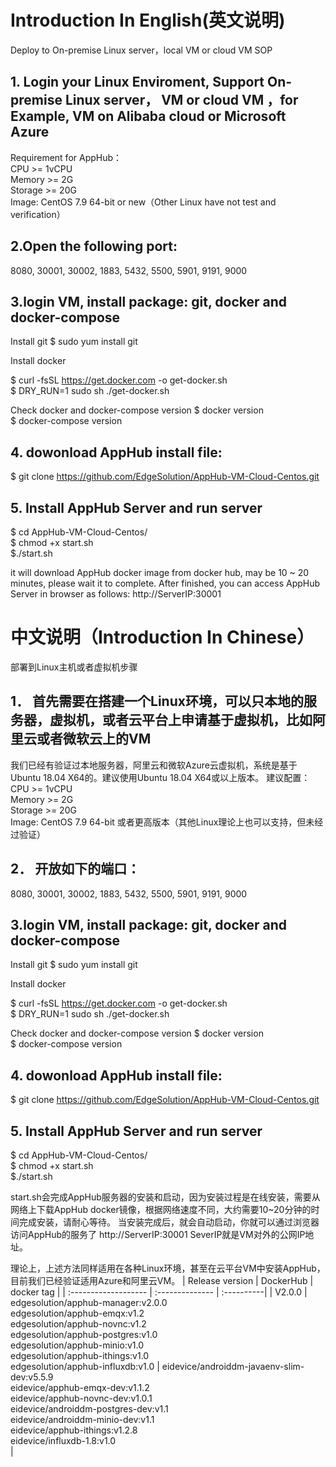 # Introduction In English(英文说明)
Deploy to On-premise Linux server，local VM or cloud VM SOP
## 1. Login your Linux Enviroment, Support On-premise Linux server， VM or cloud VM ，for Example, VM on Alibaba cloud or Microsoft Azure
Requirement for AppHub：<br>
CPU >= 1vCPU<br>
Memory >= 2G<br>
Storage >= 20G<br>
Image: CentOS 7.9 64-bit or new（Other Linux have not test and verification）

## 2.Open the following port: 
 8080, 30001, 30002, 1883, 5432, 5500, 5901, 9191, 9000 

## 3.login VM, install package: git, docker and docker-compose
Install git 
$ sudo yum install git 

Install docker

$ curl -fsSL https://get.docker.com -o get-docker.sh          
$ DRY_RUN=1 sudo sh ./get-docker.sh         

Check docker and docker-compose version
$ docker version  			
$ docker-compose  version  	


## 4. dowonload AppHub install file:
$ git clone https://github.com/EdgeSolution/AppHub-VM-Cloud-Centos.git

## 5. Install AppHub Server and run server
$ cd AppHub-VM-Cloud-Centos/         
$ chmod +x  start.sh                 
$./start.sh   

it will download AppHub docker image from docker hub, may be 10 ~ 20 minutes, please wait it to complete. 
After finished, you can access AppHub Server in browser as follows:
http://ServerIP:30001

# 中文说明（Introduction In Chinese）

部署到Linux主机或者虚拟机步骤
## 1．	首先需要在搭建一个Linux环境，可以只本地的服务器，虚拟机，或者云平台上申请基于虚拟机，比如阿里云或者微软云上的VM
我们已经有验证过本地服务器，阿里云和微软Azure云虚拟机，系统是基于Ubuntu 18.04 X64的。建议使用Ubuntu 18.04 X64或以上版本。
建议配置：<br>
CPU >= 1vCPU<br>
Memory >= 2G<br>
Storage >= 20G<br>
Image: CentOS 7.9 64-bit 或者更高版本（其他Linux理论上也可以支持，但未经过验证）

## 2．	开放如下的端口：
8080, 30001, 30002, 1883, 5432, 5500, 5901, 9191, 9000

## 3.login VM, install package: git, docker and docker-compose
Install git 
$ sudo yum install git 

Install docker

$ curl -fsSL https://get.docker.com -o get-docker.sh          
$ DRY_RUN=1 sudo sh ./get-docker.sh         

Check docker and docker-compose version
$ docker version  			
$ docker-compose  version  	

## 4. dowonload AppHub install file:
$ git clone https://github.com/EdgeSolution/AppHub-VM-Cloud-Centos.git

## 5. Install AppHub Server and run server
$ cd AppHub-VM-Cloud-Centos/         
$ chmod +x  start.sh                 
$./start.sh   

start.sh会完成AppHub服务器的安装和启动，因为安装过程是在线安装，需要从网络上下载AppHub docker镜像，根据网络速度不同，大约需要10~20分钟的时间完成安装，请耐心等待。
当安装完成后，就会自动启动，你就可以通过浏览器访问AppHub的服务了
http://ServerIP:30001
SeverIP就是VM对外的公网IP地址。

理论上，上述方法同样适用在各种Linux环境，甚至在云平台VM中安装AppHub，目前我们已经验证适用Azure和阿里云VM。
| Release version  | DockerHub |    docker tag    |
| :------------------- | :-------------- | :----------|
|     V2.0.0        | edgesolution/apphub-manager:v2.0.0<br />edgesolution/apphub-emqx:v1.2<br />edgesolution/apphub-novnc:v1.2<br />edgesolution/apphub-postgres:v1.0<br />edgesolution/apphub-minio:v1.0<br />edgesolution/apphub-ithings:v1.0<br />edgesolution/apphub-influxdb:v1.0 | eidevice/androiddm-javaenv-slim-dev:v5.5.9<br />eidevice/apphub-emqx-dev:v1.1.2<br />eidevice/apphub-novnc-dev:v1.0.1<br />eidevice/androiddm-postgres-dev:v1.1<br />eidevice/androiddm-minio-dev:v1.1<br />eidevice/apphub-ithings:v1.2.8<br />eidevice/influxdb-1.8:v1.0<br /> |

